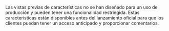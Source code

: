 Las vistas previas de características no se han diseñado para un uso de producción y pueden tener una funcionalidad restringida. Estas características están disponibles antes del lanzamiento oficial para que los clientes puedan tener un acceso anticipado y proporcionar comentarios.